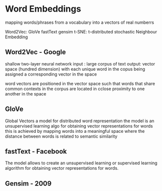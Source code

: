 # Word Embeddings

mapping words/phrases from a vocabulary into a vectors of real numberrs

Word2Vec:
GloVe
fastText 
gensim
t-SNE: t-distributed stochastic Neighbour Embedding


## Word2Vec - Google
shallow two-layer neural network
input : large corpus of text 
output: vector space (hundred dimension)
with each unique word in the copus being assigned a corresponding vector in the space

word vectors are positioned in the vector space such that words that share common contexts in the corpus are located in cclose proximity to one another in the space

## GloVe
Global Vectors 
a model for distributed word representation
the model is an unsupervised learning algo for obtaining vector representations for words
this is achieved by mapping words into a meaningful space where the distance between words is related to semantic similarity


## fastText - Facebook
The model allows to create an unsupervised learning or supervised learning algorithm for obtaining vector representations for words.

## Gensim - 2009
